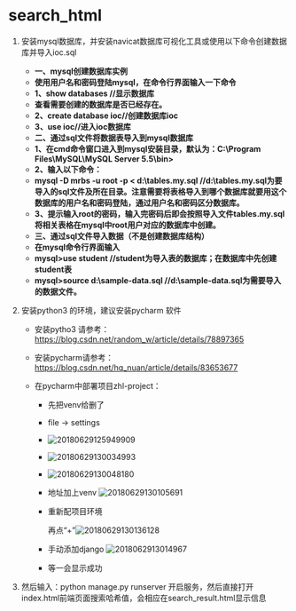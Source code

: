 # search_html
1. 安装mysql数据库，并安装navicat数据库可视化工具或使用以下命令创建数据库并导入ioc.sql

   * **一、mysql创建数据库实例**
   * **使用用户名和密码登陆mysql，在命令行界面输入一下命令**
   * **1、show databases      //显示数据库**
   * **查看需要创建的数据库是否已经存在。**
   * **2、create database ioc//创建数据库ioc**
   * **3、use ioc//进入ioc数据库**
   * **二、通过sql文件将数据表导入到mysql数据库**
   * **1、在cmd命令窗口进入到mysql安装目录，默认为：C:\Program Files\MySQL\MySQL Server 5.5\bin>**
   * **2、输入以下命令：**
   * **mysql -D mrbs -u root -p < d:\\tables.my.sql     //d:\\tables.my.sql为要导入的sql文件及所在目录。注意需要将表格导入到哪个数据库就要用这个数据库的用户名和密码登陆，通过用户名和密码区分数据库。**
   * **3、提示输入root的密码，输入完密码后即会按照导入文件tables.my.sql将相关表格在mysql中root用户对应的数据库中创建。**
   * **三、通过sql文件导入数据（不是创建数据库结构）**
   * **在mysql命令行界面输入**
   * **mysql>use student        //student为导入表的数据库；在数据库中先创建student表**
   * **mysql>source d:\sample-data.sql    //d:\sample-data.sql为需要导入的数据文件。**

2. 安装python3 的环境，建议安装pycharm 软件

   * 安装pytho3 请参考：https://blog.csdn.net/random_w/article/details/78897365

   * 安装pycharm请参考：https://blog.csdn.net/hq_nuan/article/details/83653677

   * 在pycharm中部署项目zhl-project：

     * 先把venv给删了

     * file -> settings

     * ![20180629125949909](C:\Users\lenovo\Desktop\20180629125949909.png)

     * ![20180629130034993](C:\Users\lenovo\Desktop\20180629130034993.png)

     * ![20180629130048180](C:\Users\lenovo\Desktop\20180629130048180.jpg)

     * 地址加上venv ![20180629130105691](C:\Users\lenovo\Desktop\20180629130105691.jpg)

     * 重新配项目环境

       再点“+”![20180629130136128](C:\Users\lenovo\Desktop\20180629130136128.jpg)

     * 手动添加django ![2018062913014967](C:\Users\lenovo\Desktop\2018062913014967.jpg)

     * 等一会显示成功 

3. 然后输入：python manage.py runserver 开启服务，然后直接打开index.html前端页面搜索哈希值，会相应在search_result.html显示信息

